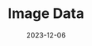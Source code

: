 ---
title: "Image Data"
index: 4
date: 2023-12-06
materials:
- topic: "Motivation"
  files:
  - type: "colab"
    url: https://colab.research.google.com/github/C4M-UofT/C4M-UofT.github.io/blob/master/lectures/fall/4_images/4a_motivation.ipynb
- topic: "Colors"
  files:
  - type: "colab"
    url: https://colab.research.google.com/github/C4M-UofT/C4M-UofT.github.io/blob/master/lectures/fall/4_images/4b_colors.ipynb
- topic: "Shapes"
  files:
  - type: "colab"
    url: https://colab.research.google.com/github/C4M-UofT/C4M-UofT.github.io/blob/master/lectures/fall/4_images/4c_shapes.ipynb
- topic: "Image Manipulation"
  files:
  - type: "colab"
    url: https://colab.research.google.com/github/C4M-UofT/C4M-UofT.github.io/blob/master/lectures/fall/4_images/4d_image_manipulation.ipynb
- topic: "Image Kernels"
  files:
  - type: "colab"
    url: https://colab.research.google.com/github/C4M-UofT/C4M-UofT.github.io/blob/master/lectures/fall/4_images/4e_image_kernels.ipynb
- topic: "Thresholding"
  files:
  - type: "colab"
    url: https://colab.research.google.com/github/C4M-UofT/C4M-UofT.github.io/blob/master/lectures/fall/4_images/4f_thresholding.ipynb
- topic: "Outlines"
  files:
  - type: "colab"
    url: https://colab.research.google.com/github/C4M-UofT/C4M-UofT.github.io/blob/master/lectures/fall/4_images/4g_outlines.ipynb
assignment:
  text: "Materials in progress"
  due_date: 2024-01-17 12:00 PM
  submission_link: TBD
  files:
  - type: "colab"
    url: TBD
---